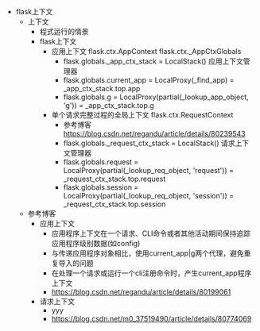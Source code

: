 - flask上下文
    - 上下文
        - 程式运行的情景
        - flask上下文 
            - 应用上下文 flask.ctx.AppContext flask.ctx._AppCtxGlobals
                - flask.globals._app_ctx_stack = LocalStack() 应用上下文管理器
                - flask.globals.current_app = LocalProxy(_find_app) = _app_ctx_stack.top.app
                - flask.globals.g = LocalProxy(partial(_lookup_app_object, 'g')) = _app_ctx_stack.top.g
            - 单个请求完整过程的全局上下文 flask.ctx.RequestContext 
                - 参考博客 https://blog.csdn.net/regandu/article/details/80239543
                - flask.globals._request_ctx_stack = LocalStack() 请求上下文管理器
                - flask.globals.request = LocalProxy(partial(_lookup_req_object, 'request')) = _request_ctx_stack.top.request
                - flask.globals.session = LocalProxy(partial(_lookup_req_object, 'session')) = _request_ctx_stack.top.session
    - 参考博客 
        - 应用上下文
            - 应用程序上下文在一个请求、CLI命令或者其他活动期间保持追踪应用程序级别数据(如config)
            - 与传递应用程序对象相比，使用current_app|g两个代理，避免重复导入的问题
            - 在处理一个请求或运行一个cli注册命令时，产生current_app程序上下文
            - https://blog.csdn.net/regandu/article/details/80199061
        - 请求上下文 
            - yyy
            - https://blog.csdn.net/m0_37519490/article/details/80774069